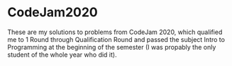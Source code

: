# CodeJam2020

These are my solutions to problems from CodeJam 2020, which qualified me to 1 Round through Qualification Round and passed the subject Intro to Programming at the beginning of the semester (I was propably the only student of the whole year who did it).

